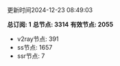 更新时间2024-12-23 08:49:03

**总订阅: 1**
**总节点: 3314**
**有效节点: 2055**
- v2ray节点: 391
- ss节点: 1657
- ssr节点: 7
